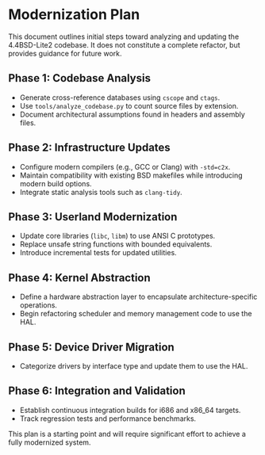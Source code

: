 # Modernization Plan

This document outlines initial steps toward analyzing and updating the 4.4BSD-Lite2
codebase. It does not constitute a complete refactor, but provides guidance for
future work.

## Phase 1: Codebase Analysis
- Generate cross-reference databases using `cscope` and `ctags`.
- Use `tools/analyze_codebase.py` to count source files by extension.
- Document architectural assumptions found in headers and assembly files.

## Phase 2: Infrastructure Updates
- Configure modern compilers (e.g., GCC or Clang) with `-std=c2x`.
- Maintain compatibility with existing BSD makefiles while introducing
  modern build options.
- Integrate static analysis tools such as `clang-tidy`.

## Phase 3: Userland Modernization
- Update core libraries (`libc`, `libm`) to use ANSI C prototypes.
- Replace unsafe string functions with bounded equivalents.
- Introduce incremental tests for updated utilities.

## Phase 4: Kernel Abstraction
- Define a hardware abstraction layer to encapsulate architecture-specific
  operations.
- Begin refactoring scheduler and memory management code to use the HAL.

## Phase 5: Device Driver Migration
- Categorize drivers by interface type and update them to use the HAL.

## Phase 6: Integration and Validation
- Establish continuous integration builds for i686 and x86_64 targets.
- Track regression tests and performance benchmarks.

This plan is a starting point and will require significant effort to achieve a
fully modernized system.
